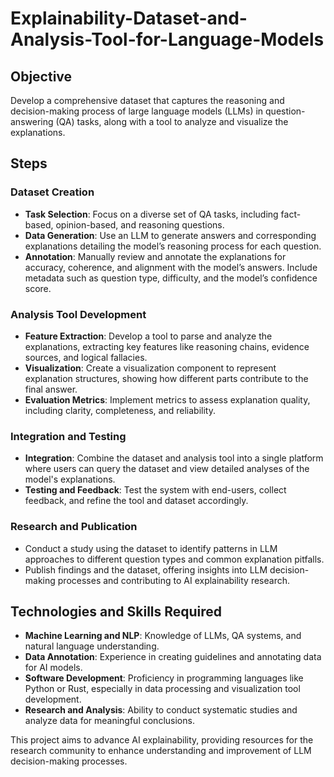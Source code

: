 # Explainability-Dataset-and-Analysis-Tool-for-Language-Models

## Objective
Develop a comprehensive dataset that captures the reasoning and decision-making process of large language models (LLMs) in question-answering (QA) tasks, along with a tool to analyze and visualize the explanations.

## Steps

### Dataset Creation
- **Task Selection**: Focus on a diverse set of QA tasks, including fact-based, opinion-based, and reasoning questions.
- **Data Generation**: Use an LLM to generate answers and corresponding explanations detailing the model’s reasoning process for each question.
- **Annotation**: Manually review and annotate the explanations for accuracy, coherence, and alignment with the model’s answers. Include metadata such as question type, difficulty, and the model’s confidence score.

### Analysis Tool Development
- **Feature Extraction**: Develop a tool to parse and analyze the explanations, extracting key features like reasoning chains, evidence sources, and logical fallacies.
- **Visualization**: Create a visualization component to represent explanation structures, showing how different parts contribute to the final answer.
- **Evaluation Metrics**: Implement metrics to assess explanation quality, including clarity, completeness, and reliability.

### Integration and Testing
- **Integration**: Combine the dataset and analysis tool into a single platform where users can query the dataset and view detailed analyses of the model's explanations.
- **Testing and Feedback**: Test the system with end-users, collect feedback, and refine the tool and dataset accordingly.

### Research and Publication
- Conduct a study using the dataset to identify patterns in LLM approaches to different question types and common explanation pitfalls.
- Publish findings and the dataset, offering insights into LLM decision-making processes and contributing to AI explainability research.

## Technologies and Skills Required
- **Machine Learning and NLP**: Knowledge of LLMs, QA systems, and natural language understanding.
- **Data Annotation**: Experience in creating guidelines and annotating data for AI models.
- **Software Development**: Proficiency in programming languages like Python or Rust, especially in data processing and visualization tool development.
- **Research and Analysis**: Ability to conduct systematic studies and analyze data for meaningful conclusions.

This project aims to advance AI explainability, providing resources for the research community to enhance understanding and improvement of LLM decision-making processes.
